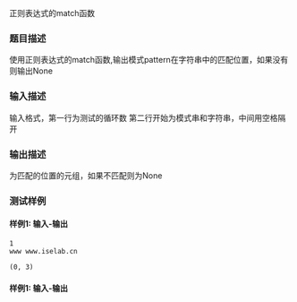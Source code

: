 正则表达式的match函数

### 题目描述
使用正则表达式的match函数,输出模式pattern在字符串中的匹配位置，如果没有则输出None

### 输入描述
输入格式，第一行为测试的循环数
第二行开始为模式串和字符串，中间用空格隔开


### 输出描述

为匹配的位置的元组，如果不匹配则为None

### 测试样例

#### 样例1: 输入-输出

```
1
www www.iselab.cn
```

```
(0, 3)
```

#### 样例1: 输入-输出
